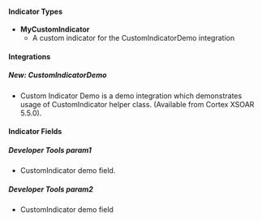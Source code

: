 #### Indicator Types
- **MyCustomIndicator**
    - A custom indicator for the CustomIndicatorDemo integration

#### Integrations
##### New: CustomIndicatorDemo
- Custom Indicator Demo is a demo integration which demonstrates usage of CustomIndicator helper class. (Available from Cortex XSOAR 5.5.0).

#### Indicator Fields
##### Developer Tools param1
- CustomIndicator demo field.

##### Developer Tools param2
- CustomIndicator demo field
